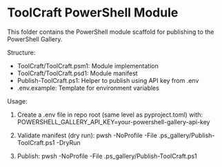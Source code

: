 # ToolCraft PowerShell Module

This folder contains the PowerShell module scaffold for publishing to the PowerShell Gallery.

Structure:
- ToolCraft/ToolCraft.psm1: Module implementation
- ToolCraft/ToolCraft.psd1: Module manifest
- Publish-ToolCraft.ps1: Helper to publish using API key from .env
- .env.example: Template for environment variables

Usage:
1. Create a .env file in repo root (same level as pyproject.toml) with:
   POWERSHELL_GALLERY_API_KEY=your-powershell-gallery-api-key

2. Validate manifest (dry run):
   pwsh -NoProfile -File .ps_gallery/Publish-ToolCraft.ps1 -DryRun

3. Publish:
   pwsh -NoProfile -File .ps_gallery/Publish-ToolCraft.ps1


